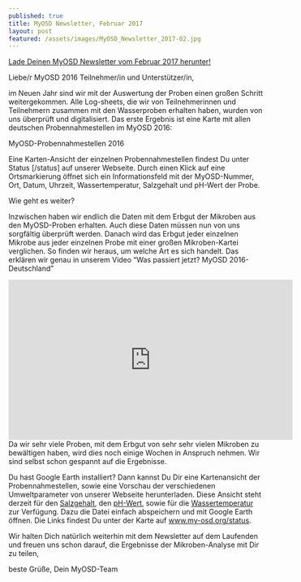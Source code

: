 ```yaml
---
published: true
title: MyOSD Newsletter, Februar 2017
layout: post
featured: /assets/images/MyOSD_Newsletter_2017-02.jpg
---
```

[Lade Deinen MyOSD Newsletter vom Februar 2017 herunter!](/assets/images/MyOSD_Newsletter_2017-02.pdf)

Liebe/r MyOSD 2016 Teilnehmer/in und Unterstützer/in,

im Neuen Jahr sind wir mit der Auswertung der Proben einen großen Schritt weitergekommen. Alle Log-sheets, die wir von Teilnehmerinnen und Teilnehmern zusammen mit den Wasserproben erhalten haben, wurden von uns überprüft und digitalisiert.
Das erste Ergebnis ist eine Karte mit allen deutschen Probennahmestellen im MyOSD 2016:

MyOSD-Probennahmestellen 2016

Eine Karten-Ansicht der einzelnen Probennahmestellen findest Du unter Status [/status] auf unserer Webseite. Durch einen Klick auf eine Ortsmarkierung öffnet sich ein Informationsfeld mit der MyOSD-Nummer, Ort, Datum, Uhrzeit, Wassertemperatur, Salzgehalt und pH-Wert der Probe.

Wie geht es weiter?

Inzwischen haben wir endlich die Daten mit dem Erbgut der Mikroben aus den MyOSD-Proben erhalten. Auch diese Daten müssen nun von uns sorgfältig überprüft werden. Danach wird das Erbgut jeder einzelnen Mikrobe aus jeder einzelnen Probe mit einer großen Mikroben-Kartei verglichen. So finden wir heraus, um welche Art es sich handelt. Das erklären wir genau in unserem Video “Was passiert jetzt? MyOSD 2016- Deutschland” 
<iframe width="560" height="315" src="https://www.youtube.com/embed/EOdb_SZASl4" frameborder="0" allowfullscreen></iframe> 
Da wir sehr viele Proben, mit dem Erbgut von sehr sehr vielen Mikroben zu bewältigen haben, wird dies noch einige Wochen in Anspruch nehmen. Wir sind selbst schon gespannt auf die Ergebnisse.

Du hast Google Earth installiert? Dann kannst Du Dir eine Kartenansicht der Probennahmestellen, sowie eine Vorschau der verschiedenen Umweltparameter von unserer Webseite herunterladen. Diese Ansicht steht derzeit für den [Salzgehalt]({{site.baseurl}}/assets/images/MyOSD2016_sal.kmz), den [pH-Wert]({{site.baseurl}}/assets/images/MyOSD2016_pH.kmz), sowie für die [Wassertemperatur]({{site.baseurl}}/assets/images/MyOSD2016_wtemp.kmz) zur Verfügung. Dazu die Datei einfach abspeichern und mit Google Earth öffnen. Die Links findest Du unter der Karte auf www.my-osd.org/status.

Wir halten Dich natürlich weiterhin mit dem Newsletter auf dem Laufenden und freuen uns schon darauf, die Ergebnisse der Mikroben-Analyse mit Dir zu teilen,

beste Grüße,
Dein MyOSD-Team
